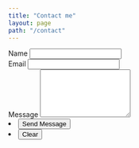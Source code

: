 ```yaml
---
title: "Contact me"
layout: page
path: "/contact"
---
```


<form method="post" netlify-honeypot="bot-field" data-netlify="true">
  <div>
    <label htmlFor="name">Name</label>
    <input class="contact-input" type="text" name="name" id="name" />
  </div>
  <div>
    <label htmlFor="email">Email</label>
    <input type="text" class="contact-input" name="email" id="email" />
  </div>
  <div>
    <label htmlFor="message">Message</label>
    <textarea class="contact-textarea" name="message" id="message" rows="6"></textarea>
  </div>
  <div class="actions">
    <li>
      <input class="contact-btn" type="submit" value="Send Message" className="special" />
    </li>
    <li>
      <input class="contact-btn" type="reset" value="Clear" />
    </li>
  </div>
</form>

